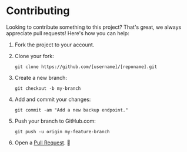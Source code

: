 # Contributing

Looking to contribute something to this project? That's great, we always appreciate pull requests! Here's how you can help:

1. Fork the project to your account.
2. Clone your fork:

    ```
    git clone https://github.com/[username]/[reponame].git
    ```

3. Create a new branch:

    ```
    git checkout -b my-branch
    ```

4. Add and commit your changes:

    ```
    git commit -am "Add a new backup endpoint."
    ```

5. Push your branch to GitHub.com:

    ```
    git push -u origin my-feature-branch
    ```

6. Open a [Pull Request](../../../compare/). :tada:
